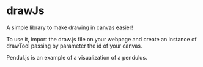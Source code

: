 # drawJs
A simple library to make drawing in canvas easier!

To use it, import the draw.js file on your webpage and create an instance of drawTool passing by parameter the id of your canvas.

Pendul.js is an example of a visualization of a pendulus.
